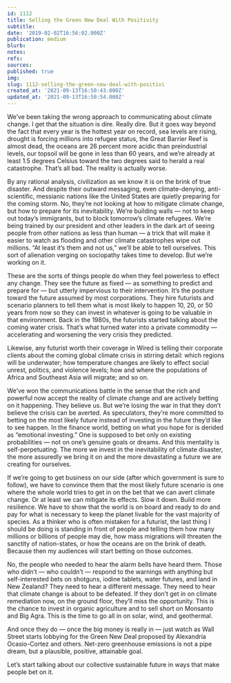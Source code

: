 ```yaml
---
id: 1112
title: Selling the Green New Deal With Positivity
subtitle: 
date: '2019-02-02T16:56:02.000Z'
publication: medium
blurb: 
notes: 
refs: 
sources: 
published: true
img: 
slug: 1112-selling-the-green-new-deal-with-positivi
created_at: '2021-09-13T16:50:43.000Z'
updated_at: '2021-09-13T16:50:54.000Z'
---
```

We’ve been taking the wrong approach to communicating about climate change. I get that the situation is dire. Really dire. But it goes way beyond the fact that every year is the hottest year on record, sea levels are rising, drought is forcing millions into refugee status, the Great Barrier Reef is almost dead, the oceans are 26 percent more acidic than preindustrial levels, our topsoil will be gone in less than 60 years, and we’re already at least 1.5 degrees Celsius toward the two degrees said to herald a real catastrophe. That’s all bad. The reality is actually worse.

By any rational analysis, civilization as we know it is on the brink of true disaster. And despite their outward messaging, even climate-denying, anti-scientific, messianic nations like the United States are quietly preparing for the coming storm. No, they’re not looking at how to mitigate climate change, but how to prepare for its inevitability. We’re building walls — not to keep out today’s immigrants, but to block tomorrow’s climate refugees. We’re being trained by our president and other leaders in the dark art of seeing people from other nations as less than human — a trick that will make it easier to watch as flooding and other climate catastrophes wipe out millions. “At least it’s them and not us,” we’ll be able to tell ourselves. This sort of alienation verging on sociopathy takes time to develop. But we’re working on it.

These are the sorts of things people do when they feel powerless to effect any change. They see the future as fixed — as something to predict and prepare for — but utterly impervious to their intervention. It’s the posture toward the future assumed by most corporations. They hire futurists and scenario planners to tell them what is most likely to happen 10, 20, or 50 years from now so they can invest in whatever is going to be valuable in that environment. Back in the 1980s, the futurists started talking about the coming water crisis. That’s what turned water into a private commodity — accelerating and worsening the very crisis they predicted.

Likewise, any futurist worth their coverage in Wired is telling their corporate clients about the coming global climate crisis in stirring detail: which regions will be underwater; how temperature changes are likely to effect social unrest, politics, and violence levels; how and where the populations of Africa and Southeast Asia will migrate; and so on.

We’ve won the communications battle in the sense that the rich and powerful now accept the reality of climate change and are actively betting on it happening. They believe us. But we’re losing the war in that they don’t believe the crisis can be averted. As speculators, they’re more committed to betting on the most likely future instead of investing in the future they’d like to see happen. In the finance world, betting on what you hope for is derided as “emotional investing.” One is supposed to bet only on existing probabilities — not on one’s genuine goals or dreams. And this mentality is self-perpetuating. The more we invest in the inevitability of climate disaster, the more assuredly we bring it on and the more devastating a future we are creating for ourselves.

If we’re going to get business on our side (after which government is sure to follow), we have to convince them that the most likely future scenario is one where the whole world tries to get in on the bet that we can avert climate change. Or at least we can mitigate its effects. Slow it down. Build more resilience. We have to show that the world is on board and ready to do and pay for what is necessary to keep the planet livable for the vast majority of species.
As a thinker who is often mistaken for a futurist, the last thing I should be doing is standing in front of people and telling them how many millions or billions of people may die, how mass migrations will threaten the sanctity of nation-states, or how the oceans are on the brink of death. Because then my audiences will start betting on those outcomes.

No, the people who needed to hear the alarm bells have heard them. Those who didn’t — who couldn’t — respond to the warnings with anything but self-interested bets on shotguns, iodine tablets, water futures, and land in New Zealand? They need to hear a different message. They need to hear that climate change is about to be defeated. If they don’t get in on climate remediation now, on the ground floor, they’ll miss the opportunity. This is the chance to invest in organic agriculture and to sell short on Monsanto and Big Agra. This is the time to go all in on solar, wind, and geothermal.

And once they do — once the big money is really in — just watch as Wall Street starts lobbying for the Green New Deal proposed by Alexandria Ocasio-Cortez and others. Net-zero greenhouse emissions is not a pipe dream, but a plausible, positive, attainable goal.

Let’s start talking about our collective sustainable future in ways that make people bet on it.
